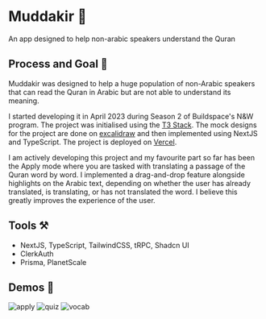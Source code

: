 # Muddakir 📗

An app designed to help non-arabic speakers understand the Quran

## Process and Goal 💪

Muddakir was designed to help a huge population of non-Arabic speakers that can read the Quran in Arabic but are not able to understand its meaning. 

I started developing it in April 2023 during Season 2 of Buildspace's N&W program. The project was initialised using the [T3 Stack](https://create.t3.gg/). The mock designs for the project are done on [excalidraw](https://excalidraw.com/) and then implemented using NextJS and TypeScript. The project is deployed on [Vercel](https://vercel.com/).

I am actively developing this project and my favourite part so far has been the Apply mode where you are tasked with translating a passage of the Quran word by word. I implemented a drag-and-drop feature alongside highlights on the Arabic text, depending on whether the user has already translated, is translating, or has not translated the word. I believe this greatly improves the experience of the user.


## Tools ⚒️

- NextJS, TypeScript, TailwindCSS, tRPC, Shadcn UI
- ClerkAuth
- Prisma, PlanetScale

## Demos 🎥

![apply](https://github.com/moinbukhari/muddakir/assets/56733483/fc6f7436-15d6-4bc3-8c57-d451d8ac584f)
![quiz](https://github.com/moinbukhari/muddakir/assets/56733483/c50bcf61-1baa-4d38-9c1c-fcbacc8cca3b)
![vocab](https://github.com/moinbukhari/muddakir/assets/56733483/db8be191-7ff7-46e8-b12d-19cf06ada4bc)

